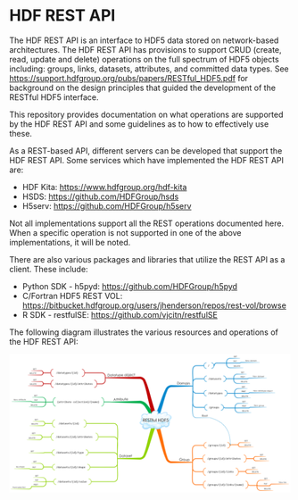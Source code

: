 # HDF REST API

The HDF REST API is an interface to HDF5 data stored on network-based architectures. The HDF REST API has provisions to support CRUD (create, read, update and delete) operations on the full spectrum of HDF5 objects including: groups, links, datasets, attributes, and committed data types. See <https://support.hdfgroup.org/pubs/papers/RESTful_HDF5.pdf> for background on the design principles that guided the development of the RESTful HDF5 interface.

This repository provides documentation on what operations are supported by the HDF REST API and some guidelines as to how to effectively use these. 

As a REST-based API, different servers can be developed that support the HDF REST API. Some services which have implemented the HDF REST API are:

* HDF Kita: <https://www.hdfgroup.org/hdf-kita>
* HSDS:  <https://github.com/HDFGroup/hsds>
* H5serv: <https://github.com/HDFGroup/h5serv>

Not all implementations support all the REST operations documented here.  When a specific operation is not supported in one of the above implementations, it will be noted.

There are also various packages and libraries that utilize the REST API as a client.  These include:

* Python SDK - h5pyd:  <https://github.com/HDFGroup/h5pyd>
* C/Fortran  HDF5 REST VOL: <https://bitbucket.hdfgroup.org/users/jhenderson/repos/rest-vol/browse>
* R SDK - restfulSE: <https://github.com/vjcitn/restfulSE>



The following diagram illustrates the various resources and operations of the HDF REST API:

![RESTful HDF Diagram](./RESTful_HDF5.png)